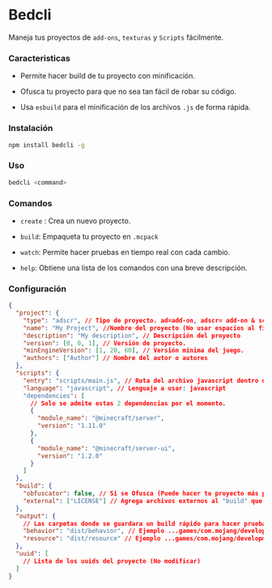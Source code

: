 # Bedcli

Maneja tus proyectos de `add-ons`, `texturas` y `Scripts` fácilmente.

### Caracteristicas

- Permite hacer build de tu proyecto con minificación.

- Ofusca tu proyecto para que no sea tan fácil de robar su código.

- Usa `esbuild` para el minificación de los archivos `.js` de forma rápida.

### Instalación

```bash
npm install bedcli -g
```

### Uso

```bash
bedcli <command>
```

### Comandos

- `create` : Crea un nuevo proyecto.

- `build`: Empaqueta tu proyecto en `.mcpack`

- `watch`: Permite hacer pruebas en tiempo real con cada cambio.

- `help`: Obtiene una lista de los comandos con una breve descripción.

### Configuración

```json
{
  "project": {
    "type": "adscr", // Tipo de proyecto. ad=add-on, adscr= add-on & script, bp=behavior, rp=resource, scr=script
    "name": "My Project", //Nombre del proyecto (No usar espacios al final y comienzo)
    "description": "My description", // Descripción del proyecto
    "version": [0, 0, 1], // Versión de proyecto.
    "minEngineVersion": [1, 20, 60], // Versión mínima del juego.
    "authors": ["Author"] // Nombre del autor o autores
  },
  "scripts": {
    "entry": "scripts/main.js", // Ruta del archivo javascript dentro del "BP"
    "language": "javascript", // Lenguaje a usar: javascript
    "dependencies": [
      // Solo se admite estas 2 dependencias por el momento.
      {
        "module_name": "@minecraft/server",
        "version": "1.11.0"
      },
      {
        "module_name": "@minecraft/server-ui",
        "version": "1.2.0"
      }
    ]
  },
  "build": {
    "obfuscator": false, // Si se Ofusca (Puede hacer tu proyecto más pesado)
    "external": ["LICENSE"] // Agrega archivos externos al "build" que esten dentro de la carpeta del proyecto.
  },
  "output": {
    // Las carpetas donde se guardara un build rápido para hacer pruebas.
    "behavior": "dist/behavior", // Ejemplo ...games/com.mojang/development_behavior_packs
    "resource": "dist/resource" // Ejemplo ...games/com.mojang/development_resource_packs
  },
  "uuid": [
    // Lista de los uuids del proyecto (No modificar)
  ]
}
```
